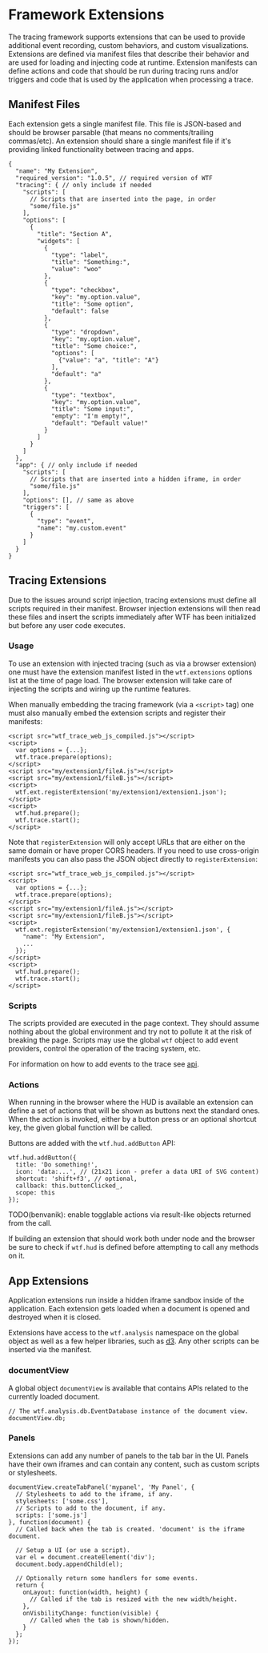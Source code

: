 # Framework Extensions

The tracing framework supports extensions that can be used to provide additional
event recording, custom behaviors, and custom visualizations. Extensions are
defined via manifest files that describe their behavior and are used for loading
and injecting code at runtime. Extension manifests can define actions and code
that should be run during tracing runs and/or triggers and code that is used
by the application when processing a trace.

## Manifest Files

Each extension gets a single manifest file. This file is JSON-based and should
be browser parsable (that means no comments/trailing commas/etc). An extension
should share a single manifest file if it's providing linked functionality
between tracing and apps.

    {
      "name": "My Extension",
      "required_version": "1.0.5", // required version of WTF
      "tracing": { // only include if needed
        "scripts": [
          // Scripts that are inserted into the page, in order
          "some/file.js"
        ],
        "options": [
          {
            "title": "Section A",
            "widgets": [
              {
                "type": "label",
                "title": "Something:",
                "value": "woo"
              },
              {
                "type": "checkbox",
                "key": "my.option.value",
                "title": "Some option",
                "default": false
              },
              {
                "type": "dropdown",
                "key": "my.option.value",
                "title": "Some choice:",
                "options": [
                  {"value": "a", "title": "A"}
                ],
                "default": "a"
              },
              {
                "type": "textbox",
                "key": "my.option.value",
                "title": "Some input:",
                "empty": "I'm empty!",
                "default": "Default value!"
              }
            ]
          }
        ]
      },
      "app": { // only include if needed
        "scripts": [
          // Scripts that are inserted into a hidden iframe, in order
          "some/file.js"
        ],
        "options": [], // same as above
        "triggers": [
          {
            "type": "event",
            "name": "my.custom.event"
          }
        ]
      }
    }

## Tracing Extensions

Due to the issues around script injection, tracing extensions must define
all scripts required in their manifest. Browser injection extensions will then
read these files and insert the scripts immediately after WTF has been
initialized but before any user code executes.

### Usage

To use an extension with injected tracing (such as via a browser extension)
one must have the extension manifest listed in the `wtf.extensions` options
list at the time of page load. The browser extension will take care of injecting
the scripts and wiring up the runtime features.

When manually embedding the tracing framework (via a `<script>` tag) one must
also manually embed the extension scripts and register their manifests:

    <script src="wtf_trace_web_js_compiled.js"></script>
    <script>
      var options = {...};
      wtf.trace.prepare(options);
    </script>
    <script src="my/extension1/fileA.js"></script>
    <script src="my/extension1/fileB.js"></script>
    <script>
      wtf.ext.registerExtension('my/extension1/extension1.json');
    </script>
    <script>
      wtf.hud.prepare();
      wtf.trace.start();
    </script>

Note that `registerExtension` will only accept URLs that are either on the same
domain or have proper CORS headers. If you need to use cross-origin manifests
you can also pass the JSON object directly to `registerExtension`:

    <script src="wtf_trace_web_js_compiled.js"></script>
    <script>
      var options = {...};
      wtf.trace.prepare(options);
    </script>
    <script src="my/extension1/fileA.js"></script>
    <script src="my/extension1/fileB.js"></script>
    <script>
      wtf.ext.registerExtension('my/extension1/extension1.json', {
        "name": "My Extension",
        ...
      });
    </script>
    <script>
      wtf.hud.prepare();
      wtf.trace.start();
    </script>

### Scripts

The scripts provided are executed in the page context. They should assume
nothing about the global environment and try not to pollute it at the risk of
breaking the page. Scripts may use the global `wtf` object to add event
providers, control the operation of the tracing system, etc.

For information on how to add events to the trace see [api](api.md).

### Actions

When running in the browser where the HUD is available an extension can define
a set of actions that will be shown as buttons next the standard ones. When the
action is invoked, either by a button press or an optional shortcut key, the
given global function will be called.

Buttons are added with the `wtf.hud.addButton` API:

    wtf.hud.addButton({
      title: 'Do something!',
      icon: 'data:...', // (21x21 icon - prefer a data URI of SVG content)
      shortcut: 'shift+f3', // optional,
      callback: this.buttonClicked_,
      scope: this
    });

TODO(benvanik): enable togglable actions via result-like objects returned from
the call.

If building an extension that should work both under node and the browser be
sure to check if `wtf.hud` is defined before attempting to call any methods
on it.

## App Extensions

Application extensions run inside a hidden iframe sandbox inside of the
application. Each extension gets loaded when a document is opened and destroyed
when it is closed.

Extensions have access to the `wtf.analysis` namespace on the global object as
well as a few helper libraries, such as [d3](http://d3js.org/). Any other
scripts can be inserted via the manifest.

### documentView

A global object `documentView` is available that contains APIs related to the
currently loaded document.

    // The wtf.analysis.db.EventDatabase instance of the document view.
    documentView.db;

### Panels

Extensions can add any number of panels to the tab bar in the UI. Panels
have their own iframes and can contain any content, such as custom scripts
or stylesheets.

    documentView.createTabPanel('mypanel', 'My Panel', {
      // Stylesheets to add to the iframe, if any.
      stylesheets: ['some.css'],
      // Scripts to add to the document, if any.
      scripts: ['some.js']
    }, function(document) {
      // Called back when the tab is created. 'document' is the iframe document.

      // Setup a UI (or use a script).
      var el = document.createElement('div');
      document.body.appendChild(el);

      // Optionally return some handlers for some events.
      return {
        onLayout: function(width, height) {
          // Called if the tab is resized with the new width/height.
        },
        onVisbilityChange: function(visible) {
          // Called when the tab is shown/hidden.
        }
      };
    });
